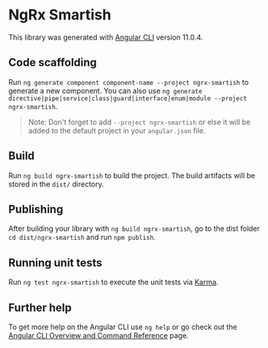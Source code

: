 # NgRx Smartish

This library was generated with [Angular CLI](https://github.com/angular/angular-cli) version 11.0.4.

## Code scaffolding

Run `ng generate component component-name --project ngrx-smartish` to generate a new component. You can also use `ng generate directive|pipe|service|class|guard|interface|enum|module --project ngrx-smartish`.

> Note: Don't forget to add `--project ngrx-smartish` or else it will be added to the default project in your `angular.json` file.

## Build

Run `ng build ngrx-smartish` to build the project. The build artifacts will be stored in the `dist/` directory.

## Publishing

After building your library with `ng build ngrx-smartish`, go to the dist folder `cd dist/ngrx-smartish` and run `npm publish`.

## Running unit tests

Run `ng test ngrx-smartish` to execute the unit tests via [Karma](https://karma-runner.github.io).

## Further help

To get more help on the Angular CLI use `ng help` or go check out the [Angular CLI Overview and Command Reference](https://angular.io/cli) page.
